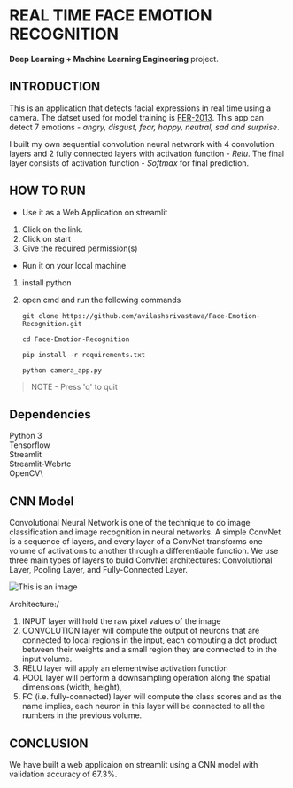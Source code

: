 # REAL TIME FACE EMOTION RECOGNITION
**Deep Learning + Machine Learning Engineering** project.

## INTRODUCTION
This is an application that detects facial expressions in real time using a camera. The datset used for model training is [FER-2013](https://www.kaggle.com/msambare/fer2013).
This app can detect 7 emotions - *angry, disgust, fear, happy, neutral, sad and surprise*. 

I built my own sequential convolution neural netwrork with 4 convolution layers and 2 fully connected layers with activation function - *Relu*.
The final layer consists of activation function - *Softmax* for final prediction.

## HOW TO RUN
- Use it as a Web Application on streamlit
1. Click on the link.
2. Click on start
3. Give the required permission(s)

- Run it on your local machine
1. install python
2. open cmd and run the following commands

   `git clone https://github.com/avilashsrivastava/Face-Emotion-Recognition.git`
   
   `cd Face-Emotion-Recognition`
   
   `pip install -r requirements.txt`
   
   `python camera_app.py`
   
 > NOTE - Press 'q' to quit

## Dependencies

Python 3\
Tensorflow\
Streamlit\
Streamlit-Webrtc\
OpenCV\

## CNN Model


Convolutional Neural Network is one of the technique to do image classification and image recognition in neural networks. A simple ConvNet is a sequence of layers, and every layer of a ConvNet transforms one volume of activations to another through a differentiable function. We use three main types of layers to build ConvNet architectures: Convolutional Layer, Pooling Layer, and Fully-Connected Layer.

![This is an image](https://static.javatpoint.com/tutorial/tensorflow/images/convolutional-neural-network-in-tensorflow.png)

Architecture:/

1. INPUT layer will hold the raw pixel values of the image
2. CONVOLUTION layer will compute the output of neurons that are connected to local regions in the input, each computing a dot product between their weights and a small region they are connected to in the input volume.
3. RELU layer will apply an elementwise activation function
4. POOL layer will perform a downsampling operation along the spatial dimensions (width, height), 
5. FC (i.e. fully-connected) layer will compute the class scores and as the name implies, each neuron in this layer will be connected to all the numbers in the previous volume.

## CONCLUSION
We have built a web applicaion on streamlit using a CNN model with validation accuracy of 67.3%. 







